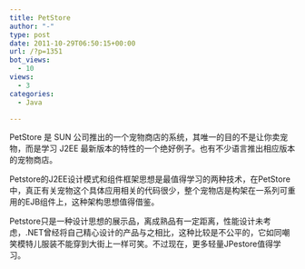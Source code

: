 ```yaml
---
title: PetStore
author: "-"
type: post
date: 2011-10-29T06:50:15+00:00
url: /?p=1351
bot_views:
  - 10
views:
  - 3
categories:
  - Java

---
```

PetStore 是 SUN 公司推出的一个宠物商店的系统，其唯一的目的不是让你卖宠物，而是学习 J2EE 最新版本的特性的一个绝好例子。也有不少语言推出相应版本的宠物商店。

Petstore的J2EE设计模式和组件框架思想是最值得学习的两种技术，在PetStore中，真正有关宠物这个具体应用相关的代码很少，整个宠物店是构架在一系列可重用的EJB组件上，这种架构思想值得借鉴。

Petstore只是一种设计思想的展示品，离成熟品有一定距离，性能设计未考虑，.NET曾经将自己精心设计的产品与之相比，这种比较是不公平的，它如同嘲笑模特儿服装不能穿到大街上一样可笑。不过现在，更多轻量JPestore值得学习。